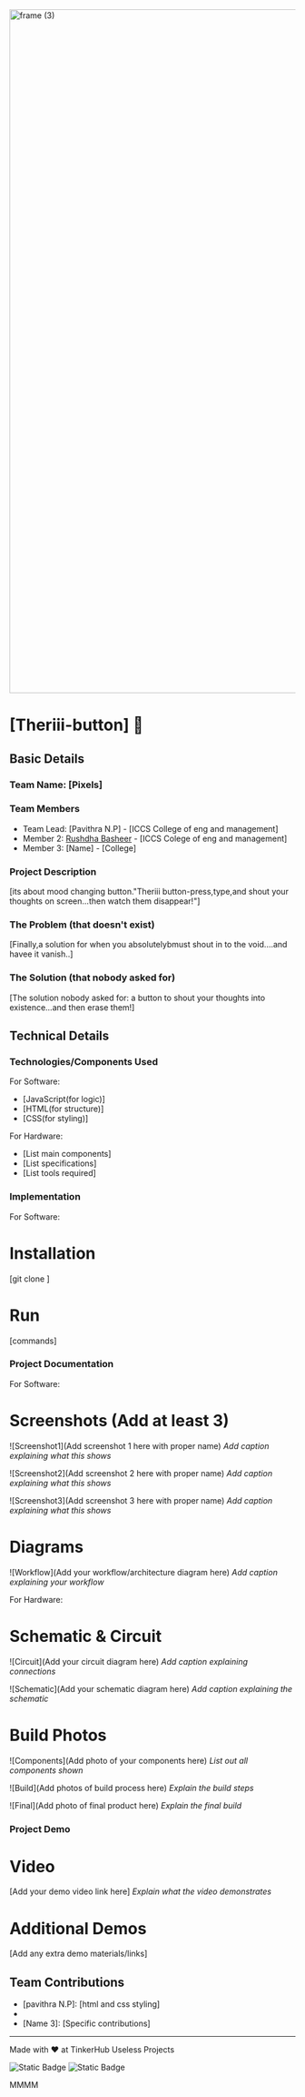 <img width="3188" height="1202" alt="frame (3)" src="https://github.com/user-attachments/assets/517ad8e9-ad22-457d-9538-a9e62d137cd7" />


# [Theriii-button] 🎯


## Basic Details
### Team Name: [Pixels]


### Team Members
- Team Lead: [Pavithra N.P] - [ICCS College of eng and management]
- Member 2: [Rushdha Basheer] - [ICCS Colege of eng and management]
- Member 3: [Name] - [College]

### Project Description
[its about mood changing button."Theriii button-press,type,and shout your thoughts on screen...then watch them disappear!"]

### The Problem (that doesn't exist)
[Finally,a solution for when you absolutelybmust shout in to the void....and havee it vanish..]

### The Solution (that nobody asked for)
[The solution nobody asked for: a button to shout your thoughts into existence...and then erase them!]

## Technical Details
### Technologies/Components Used
For Software:
- [JavaScript(for logic)]
- [HTML(for structure)]
- [CSS(for styling)]
  

For Hardware:
- [List main components]
- [List specifications]
- [List tools required]

### Implementation
For Software:
# Installation
[git clone ]

# Run
[commands]

### Project Documentation
For Software:

# Screenshots (Add at least 3)
![Screenshot1](Add screenshot 1 here with proper name)
*Add caption explaining what this shows*

![Screenshot2](Add screenshot 2 here with proper name)
*Add caption explaining what this shows*

![Screenshot3](Add screenshot 3 here with proper name)
*Add caption explaining what this shows*

# Diagrams
![Workflow](Add your workflow/architecture diagram here)
*Add caption explaining your workflow*

For Hardware:

# Schematic & Circuit
![Circuit](Add your circuit diagram here)
*Add caption explaining connections*

![Schematic](Add your schematic diagram here)
*Add caption explaining the schematic*

# Build Photos
![Components](Add photo of your components here)
*List out all components shown*

![Build](Add photos of build process here)
*Explain the build steps*

![Final](Add photo of final product here)
*Explain the final build*

### Project Demo
# Video
[Add your demo video link here]
*Explain what the video demonstrates*

# Additional Demos
[Add any extra demo materials/links]

## Team Contributions
- [pavithra N.P]: [html and css styling]
- [Rushdha basheer]: [javascript]
- [Name 3]: [Specific contributions]

---
Made with ❤️ at TinkerHub Useless Projects 

![Static Badge](https://img.shields.io/badge/TinkerHub-24?color=%23000000&link=https%3A%2F%2Fwww.tinkerhub.org%2F)
![Static Badge](https://img.shields.io/badge/UselessProjects--25-25?link=https%3A%2F%2Fwww.tinkerhub.org%2Fevents%2FQ2Q1TQKX6Q%2FUseless%2520Projects)


MMMM
